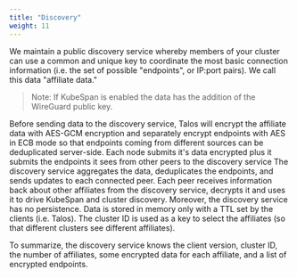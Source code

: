 ```yaml
---
title: "Discovery"
weight: 11
---
```


We maintain a public discovery service whereby members of your cluster can use a common and unique key to coordinate the most basic connection information (i.e. the set of possible "endpoints", or IP:port pairs).
We call this data "affiliate data."

> Note: If KubeSpan is enabled the data has the addition of the WireGuard public key.

Before sending data to the discovery service, Talos will encrypt the affiliate data with AES-GCM encryption and separately encrypt endpoints with AES in ECB mode so that endpoints coming from different sources can be deduplicated server-side.
Each node submits it's data encrypted plus it submits the endpoints it sees from other peers to the discovery service
The discovery service aggregates the data, deduplicates the endpoints, and sends updates to each connected peer.
Each peer receives information back about other affiliates from the discovery service, decrypts it and uses it to drive KubeSpan and cluster discovery.
Moreover, the discovery service has no persistence.
Data is stored in memory only with a TTL set by the clients (i.e. Talos).
The cluster ID is used as a key to select the affiliates (so that different clusters see different affiliates).

To summarize, the discovery service knows the client version, cluster ID, the number of affiliates, some encrypted data for each affiliate, and a list of encrypted endpoints.
